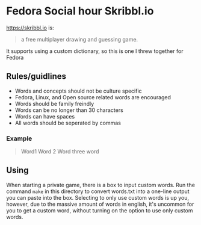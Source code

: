# Fedora Social hour Skribbl.io

https://skribbl.io is:

> a free multiplayer drawing and guessing game.

It supports using a custom dictionary, so this is one I threw together for Fedora

## Rules/guidlines

- Words and concepts should not be culture specific
- Fedora, Linux, and Open source related words are encouraged
- Words should be family freindly 
- Words can be no longer than 30 characters
- Words can have spaces
- All words should be seperated by commas

### Example 

> Word1
> Word 2
> Word three
> word

## Using

When starting a private game, there is a box to input custom words. 
Run the command `make` in this directory to convert words.txt into a one-line output you can paste into the box.
Selecting to only use custom words is up you, however, due to the massive amount of words in english, it's uncommon for you to get a custom word, without turning on the option to use only custom words.
